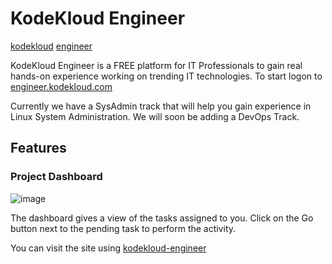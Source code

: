 # KodeKloud Engineer

[kodekloud](https://kodekloudhub.github.io/kodekloud-engineer/tags/#kodekloud) [engineer](https://kodekloudhub.github.io/kodekloud-engineer/tags/#engineer)

KodeKloud Engineer is a FREE platform for IT Professionals to gain real hands-on experience working on trending IT technologies. To start logon to [engineer.kodekloud.com](engineer.kodekloud.com)

Currently we have a SysAdmin track that will help you gain experience in Linux System Administration. We will soon be adding a DevOps Track.

## Features
### Project Dashboard

![image](https://user-images.githubusercontent.com/76643106/216422495-cc3ae358-b938-47b3-b9a9-88b7be0194cd.png)

The dashboard gives a view of the tasks assigned to you. Click on the Go button next to the pending task to perform the activity.

You can visit the site using [kodekloud-engineer](https://kodekloudhub.github.io/kodekloud-engineer/)

